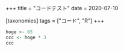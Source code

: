+++
title = "コードテスト"
date = 2020-07-10

[taxonomies]
tags = ["コード", "R"]
+++

``` r
hoge <- 65
ccc <- hoge * 3
ccc
```